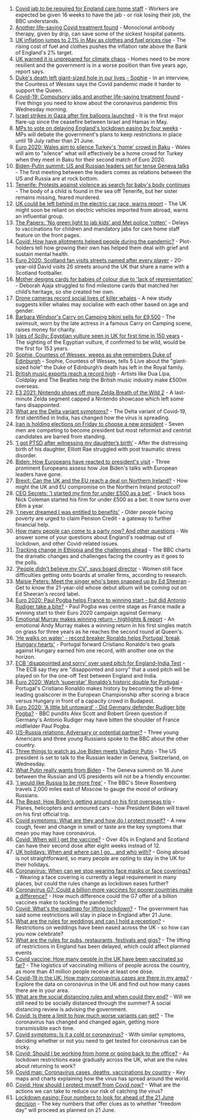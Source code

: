 1. [Covid jab to be required for England care home staff](https://www.bbc.co.uk/news/uk-57492264) - Workers are expected be given 16 weeks to have the jab - or risk losing their job, the BBC understands.
2. [Another life-saving Covid treatment found](https://www.bbc.co.uk/news/health-57488150) - Monoclonal antibody therapy, given by drip, can save some of the sickest hospital patients.
3. [UK inflation jumps to 2.1% in May as clothes and fuel prices rise](https://www.bbc.co.uk/news/business-57490101) - The rising cost of fuel and clothes pushes the inflation rate above the Bank of England's 2% target.
4. [UK warned it is unprepared for climate chaos](https://www.bbc.co.uk/news/science-environment-57487943) - Homes need to be more resilient and the government is in a worse position than five years ago, report says.
5. [Duke's death left giant-sized hole in our lives - Sophie](https://www.bbc.co.uk/news/uk-57489426) - In an interview, the Countess of Wessex says the Covid pandemic made it harder to support the Queen.
6. [Covid-19: Compulsory jabs and another life-saving treatment found](https://www.bbc.co.uk/news/uk-57490111) - Five things you need to know about the coronavirus pandemic this Wednesday morning.
7. [Israel strikes in Gaza after fire balloons launched](https://www.bbc.co.uk/news/world-middle-east-57492745) - It is the first major flare-up since the ceasefire between Israel and Hamas in May.
8. [MPs to vote on delaying England's lockdown easing by four weeks](https://www.bbc.co.uk/news/uk-politics-57486224) - MPs will debate the government's plans to keep restrictions in place until 19 July rather than 21 June.
9. [Euro 2020: Wales aim to silence Turkey's 'home' crowd in Baku](https://www.bbc.co.uk/sport/football/51197554) - Wales will aim to "silence" what will effectively be a home crowd for Turkey when they meet in Baku for their second match of Euro 2020.
10. [Biden-Putin summit: US and Russian leaders set for tense Geneva talks](https://www.bbc.co.uk/news/world-europe-57494283) - The first meeting between the leaders comes as relations between the US and Russia are at rock bottom.
11. [Tenerife: Protests against violence as search for baby's body continues](https://www.bbc.co.uk/news/world-europe-57489499) - The body of a child is found in the sea off Tenerife, but her sister remains missing, feared murdered.
12. [UK could be left behind in the electric car race, warns report](https://www.bbc.co.uk/news/business-57490100) - The UK might soon be reliant on electric vehicles imported from abroad, warns an influential group.
13. [The Papers: 'No green light to jab kids' and Met police 'rotten'](https://www.bbc.co.uk/news/blogs-the-papers-57492239) - Delays to vaccinations for children and mandatory jabs for care home staff feature on the front pages.
14. [Covid: How have allotments helped people during the pandemic?](https://www.bbc.co.uk/news/uk-england-essex-57438179) - Plot-holders tell how growing their own has helped them deal with grief and sustain mental health.
15. [Euro 2020: Scotland fan visits streets named after every player](https://www.bbc.co.uk/news/newsbeat-57485487) - 20-year-old David visits 26 streets around the UK that share a name with a Scotland footballer.
16. [Mother designs cards for babies of colour due to 'lack of representation'](https://www.bbc.co.uk/news/uk-england-london-57444540) - Deborah Ajaja struggled to find milestone cards that matched her child’s heritage, so she created her own.
17. [Drone cameras record social lives of killer whales](https://www.bbc.co.uk/news/science-environment-57486901) - A new study suggests killer whales may socialise with each other based on age and gender.
18. [Barbara Windsor's Carry on Camping bikini sells for £9,500](https://www.bbc.co.uk/news/entertainment-arts-57492872) - The swimsuit, worn by the late actress in a famous Carry on Camping scene, raises money for charity.
19. [Isles of Scilly: Egyptian vulture seen in UK for first time in 150 years](https://www.bbc.co.uk/news/uk-england-cornwall-57483562) - The sighting of the Egyptian vulture, if confirmed to be wild, would be the first for 153 years.
20. [Sophie, Countess of Wessex, weeps as she remembers Duke of Edinburgh](https://www.bbc.co.uk/news/uk-57491179) - Sophie, Countess of Wessex, tells 5 Live about the "giant-sized hole" the Duke of Edinburgh’s death has left in the Royal family.
21. [British music exports reach a record high](https://www.bbc.co.uk/news/entertainment-arts-57486272) - Artists like Dua Lipa, Coldplay and The Beatles help the British music industry make £500m overseas.
22. [E3 2021: Nintendo shows off more Zelda Breath of the Wild 2](https://www.bbc.co.uk/news/technology-57484727) - A last-minute Zelda segment capped a Nintendo showcase which left some fans disappointed.
23. [What are the Delta variant symptoms?](https://www.bbc.co.uk/news/uk-57489116) - The Delta variant of Covid-19, first identified in India, has changed how the virus is spreading.
24. [Iran is holding elections on Friday to choose a new president](https://www.bbc.co.uk/news/world-middle-east-57489539) - Seven men are competing to become president but most reformist and centrist candidates are barred from standing.
25. [‘I got PTSD after witnessing my daughter’s birth’](https://www.bbc.co.uk/news/stories-57442294) - After the distressing birth of his daughter, Elliott Rae struggled with post traumatic stress disorder.
26. [Biden: How Europeans have reacted to president's visit](https://www.bbc.co.uk/news/world-europe-57489588) - Three prominent Europeans assess how Joe Biden's talks with European leaders have gone.
27. [Brexit: Can the UK and the EU reach a deal on Northern Ireland?](https://www.bbc.co.uk/news/57475591) - How might the UK and EU compromise on the Northern Ireland protocol?
28. [CEO Secrets: 'I started my firm for under £500 as a bet'](https://www.bbc.co.uk/news/business-57470671) - Snack boss Nick Coleman started his firm for under £500 as a bet. It now turns over £6m a year.
29. ['I never dreamed I was entitled to benefits'](https://www.bbc.co.uk/news/business-57484790) - Older people facing poverty are urged to claim Pension Credit - a gateway to further financial help.
30. [How many people can come to a party now? And other questions](https://www.bbc.co.uk/news/world-asia-china-51176409) - We answer some of your questions about England's roadmap out of lockdown, and other Covid-related issues.
31. [Tracking change in Ethiopia and the challenges ahead](https://www.bbc.co.uk/news/world-africa-57428039) - The BBC charts the dramatic changes and challenges facing the country as it goes to the polls.
32. ['People didn't believe my CV', says board director](https://www.bbc.co.uk/news/business-57486592) - Women still face difficulties getting onto boards at smaller firms, according to research.
33. [Maisie Peters: Meet the singer who's been snapped up by Ed Sheeran](https://www.bbc.co.uk/news/entertainment-arts-57468169) - Get to know the 21-year-old whose debut album will be coming out on Ed Sheeran's record label.
34. [Euro 2020: Paul Pogba helps France to winning start - but did Antonio Rudiger take a bite?](https://www.bbc.co.uk/sport/football/57487903) - Paul Pogba was centre stage as France made a winning start to their Euro 2020 campaign against Germany.
35. [Emotional Murray makes winning return - highlights & report](https://www.bbc.co.uk/sport/tennis/57485751) - An emotional Andy Murray makes a winning return in his first singles match on grass for three years as he reaches the second round at Queen's.
36. ['He walks on water' - record breaker Ronaldo helps Portugal 'break Hungary hearts'](https://www.bbc.co.uk/sport/football/57491325) - Portugal forward Cristiano Ronaldo's two goals against Hungary earned him one record, with another one on the horizon.
37. [ECB 'disappointed and sorry' over used pitch for England-India Test](https://www.bbc.co.uk/sport/cricket/57488424) - The ECB say they are "disappointed and sorry" that a used pitch will be played on for the one-off Test between England and India.
38. [Euro 2020: Watch ‘superstar’ Ronaldo’s historic double for Portugal](https://www.bbc.co.uk/sport/av/football/57491842) - Portugal's Cristiano Ronaldo makes history by becoming the all-time leading goalscorer in the European Championship after scoring a brace versus Hungary in front of a capacity crowd in Budapest.
39. [Euro 2020: 'A little bit untoward' - Did Germany defender Rudiger bite Pogba?](https://www.bbc.co.uk/sport/av/football/57491841) - BBC pundits Alex Scott and Robert Green question if Germany's Antonio Rudiger may have bitten the shoulder of France midfielder Paul Pogba.
40. [US-Russia relations: Adversary or potential partner?](https://www.bbc.co.uk/news/world-us-canada-57421275) - Three young Americans and three young Russians spoke to the BBC about the other country.
41. [Three things to watch as Joe Biden meets Vladimir Putin](https://www.bbc.co.uk/news/world-us-canada-57427057) - The US president is set to talk to the Russian leader in Geneva, Switzerland, on Wednesday.
42. [What Putin really wants from Biden](https://www.bbc.co.uk/news/world-europe-57427055) - The Geneva summit on 16 June between the Russian and US presidents will not be a friendly encounter.
43. ['I would like Russia to be more free'](https://www.bbc.co.uk/news/world-europe-56808468) - The BBC's Steve Rosenberg travels 2,000 miles east of Moscow to gauge the mood of ordinary Russians.
44. [The Beast: How Biden's getting around on his first overseas trip](https://www.bbc.co.uk/news/world-us-canada-57424507) - Planes, helicopters and armoured cars - how President Biden will travel on his first official trip.
45. [Covid symptoms: What are they and how do I protect myself?](https://www.bbc.co.uk/news/health-51048366) - A new cough, fever and change in smell or taste are the key symptoms that mean you may have coronavirus.
46. [Covid: When will I get the vaccine?](https://www.bbc.co.uk/news/health-55045639) - Over 40s in England and Scotland can have their second dose after eight weeks instead of 12.
47. [UK holidays: When and where can I go... and who with?](https://www.bbc.co.uk/news/explainers-52646738) - Going abroad is not straightforward, so many people are opting to stay in the UK for their holidays.
48. [Coronavirus: When can we stop wearing face masks or face coverings?](https://www.bbc.co.uk/news/health-51205344) - Wearing a face covering is currently a legal requirement in many places, but could the rules change as lockdown eases further?
49. [Coronavirus G7: Could a billion more vaccines for poorer countries make a difference?](https://www.bbc.co.uk/news/57427877) - How much difference could the G7 offer of a billion vaccines make to tackling the pandemic?
50. [Covid: What's the roadmap for lifting lockdown?](https://www.bbc.co.uk/news/explainers-52530518) - The government has said some restrictions will stay in place in England after 21 June.
51. [What are the rules for weddings and can I hold a reception?](https://www.bbc.co.uk/news/explainers-52811509) - Restrictions on weddings have been eased across the UK - so how can you now celebrate?
52. [What are the rules for pubs, restaurants, festivals and gigs?](https://www.bbc.co.uk/news/business-52977388) - The lifting of restrictions in England has been delayed, which could affect planned events
53. [Covid vaccine: How many people in the UK have been vaccinated so far?](https://www.bbc.co.uk/news/health-55274833) - The logistics of vaccinating millions of people across the country, as more than 41 million people receive at least one dose.
54. [Covid-19 in the UK: How many coronavirus cases are there in my area?](https://www.bbc.co.uk/news/uk-51768274) - Explore the data on coronavirus in the UK and find out how many cases there are in your area.
55. [What are the social distancing rules and when could they end?](https://www.bbc.co.uk/news/uk-51506729) - Will we still need to be socially distanced through the summer? A social distancing review is advising the government.
56. [Covid: Is there a limit to how much worse variants can get?](https://www.bbc.co.uk/news/health-57431420) - The coronavirus has changed and changed again, getting more transmissible each time.
57. [Covid symptoms: Is it a cold or coronavirus?](https://www.bbc.co.uk/news/health-54145299) - With similar symptoms, deciding whether or not you need to get tested for coronavirus can be tricky.
58. [Covid: Should I be working from home or going back to the office?](https://www.bbc.co.uk/news/business-52567567) - As lockdown restrictions ease gradually across the UK, what are the rules about returning to work?
59. [Covid map: Coronavirus cases, deaths, vaccinations by country](https://www.bbc.co.uk/news/world-51235105) - Key maps and charts explaining how the virus has spread around the world.
60. [Covid: How should I protect myself from Covid now?](https://www.bbc.co.uk/news/health-57087517) - What are the actions we can take to reduce our risk of catching the virus?
61. [Lockdown easing: Four numbers to look for ahead of the 21 June decision](https://www.bbc.co.uk/news/57403888) - The key numbers that offer clues as to whether "freedom day" will proceed as planned on 21 June.
